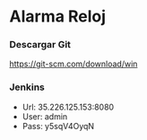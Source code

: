 # Alarma Reloj

### Descargar Git

https://git-scm.com/download/win

### Jenkins

- Url: 35.226.125.153:8080
- User: admin
- Pass: y5sqV4OyqN



